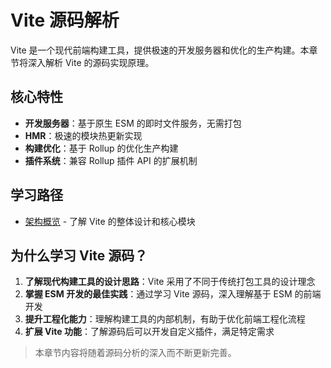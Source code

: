 # Vite 源码解析

Vite 是一个现代前端构建工具，提供极速的开发服务器和优化的生产构建。本章节将深入解析 Vite 的源码实现原理。

## 核心特性

- **开发服务器**：基于原生 ESM 的即时文件服务，无需打包
- **HMR**：极速的模块热更新实现
- **构建优化**：基于 Rollup 的优化生产构建
- **插件系统**：兼容 Rollup 插件 API 的扩展机制

## 学习路径

- [架构概览](/ecosystem/vite/architecture) - 了解 Vite 的整体设计和核心模块

## 为什么学习 Vite 源码？

1. **了解现代构建工具的设计思路**：Vite 采用了不同于传统打包工具的设计理念
2. **掌握 ESM 开发的最佳实践**：通过学习 Vite 源码，深入理解基于 ESM 的前端开发
3. **提升工程化能力**：理解构建工具的内部机制，有助于优化前端工程化流程
4. **扩展 Vite 功能**：了解源码后可以开发自定义插件，满足特定需求

> 本章节内容将随着源码分析的深入而不断更新完善。
